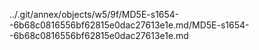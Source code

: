 ../.git/annex/objects/w5/9f/MD5E-s1654--6b68c0816556bf62815e0dac27613e1e.md/MD5E-s1654--6b68c0816556bf62815e0dac27613e1e.md